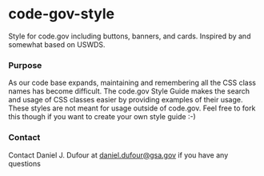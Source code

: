 # code-gov-style
Style for code.gov including buttons, banners, and cards. Inspired by and somewhat based on USWDS.

### Purpose
As our code base expands, maintaining and remembering all the CSS class names has become difficult.
The code.gov Style Guide makes the search and usage of CSS classes easier by providing examples of their usage.  These styles are not meant for usage outside of code.gov.  Feel free to fork this though if you want to create your own style guide :-)

### Contact
Contact Daniel J. Dufour at daniel.dufour@gsa.gov if you have any questions
